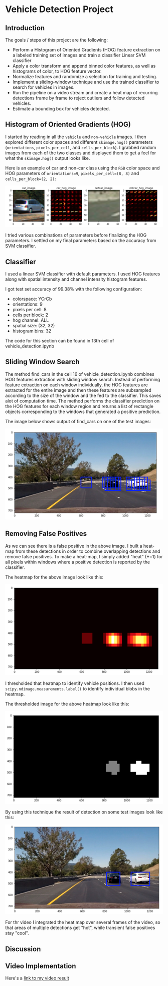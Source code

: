 # Vehicle Detection Project

Introduction
---

The goals / steps of this project are the following:

* Perform a Histogram of Oriented Gradients (HOG) feature extraction on a labeled training set of images and train a classifier Linear SVM classifier
* Apply a color transform and append binned color features, as well as histograms of color, to HOG feature vector. 
* Normalize features and randomize a selection for training and testing.
* Implement a sliding-window technique and use the trained classifier to search for vehicles in images.
* Run the pipeline on a video stream and create a heat map of recurring detections frame by frame to reject outliers and follow detected vehicles.
* Estimate a bounding box for vehicles detected.

[//]: # (Image References)

[image1]: ./output_images/car_noncar.png "car_noncar"
[image2]: ./output_images/windows.png "windows"
[image3]: ./output_images/heatmap.png "heatmap"
[image4]: ./output_images/labels.png "labels"
[image5]: ./output_images/thresholded.png "thresholded"
[image6]: ./output_images/test_images.png "test_images"
[video1]: ./project_video_output.mp4 "Video"


Histogram of Oriented Gradients (HOG)
---

I started by reading in all the `vehicle` and `non-vehicle` images. I then explored different color spaces and different `skimage.hog()` parameters (`orientations`, `pixels_per_cell`, and `cells_per_block`).  I grabbed random images from each of the two classes and displayed them to get a feel for what the `skimage.hog()` output looks like.

Here is an example of car and non-car class using the `RGB` color space and HOG parameters of `orientations=9`, `pixels_per_cell=(8, 8)` and `cells_per_block=(2, 2)`:

![alt text][image1]

I tried various combinations of parameters before finalizing the HOG parameters. I settled on my final parameters based on the accuracy from SVM classifier. 

Classifier
---

I used a linear SVM classifier with default parameters. I used HOG features along with spatial intensity and channel intensity histogram features. 

I got test set accuracy of 99.38% with the following configuration:  
* colorspace:  YCrCb 
* orientations:  9 
* pixels per cell:  8 
* cells per block:  2 
* hog channel:  ALL 
* spatial size:  (32, 32) 
* histogram bins:  32

The code for this section can be found in 13th cell of vehicle_detection.ipynb

Sliding Window Search
---

The method find_cars in the cell 16 of vehicle_detection.ipynb combines HOG features extraction with sliding window search. Instead of performing feature extraction on each window individually, the HOG features are extracted for the entire image and then these features are subsampled according to the size of the window and the fed to the classifier. This saves alot of computation time. The method performs the classifier prediction on the HOG features for each window region and returns a list of rectangle objects corresponding to the windows that generated a positive prediction.

The image below shows output of find_cars on one of the test images:


![alt text][image2]


Removing False Positives
---

As we can see there is a false positive in the above image. I built a heat-map from these detections in order to combine overlapping detections and remove false positives. To make a heat-map, I simply added "heat" (+=1) for all pixels within windows where a positive detection is reported by the classifier. 

The heatmap for the above image look like this:


![alt text][image3]


I thresholded that heatmap to identify vehicle positions.  I then used `scipy.ndimage.measurements.label()` to identify individual blobs in the heatmap. 


The thresholded image for the above heatmap look like this:


![alt text][image4]



By using this technique the result of detection on some test images look like this:


![alt text][image5]



For thr video I integrated the heat map over several frames of the video, so that areas of multiple detections get "hot", while transient false positives stay "cool".

Discussion
---

Video Implementation
---
Here's a [link to my video result](./project_video_output.mp4)


